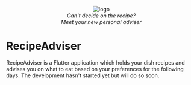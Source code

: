 <p align="center">
  <img src="https://github.com/kushiji/RecipeAdviser/raw/main/logo2.png" alt="logo"/>
    <br>
  <i>Can't decide on the recipe?
    <br> Meet your new personal adviser</i>
</p>


# RecipeAdviser
RecipeAdviser is a Flutter application which holds your dish recipes and advises you on what to eat based on your preferences for the following days. The development hasn't started yet but will do so soon.
